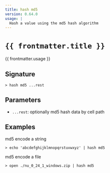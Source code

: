 ```yaml
---
title: hash md5
version: 0.64.0
usage: |
  Hash a value using the md5 hash algorithm
---
```


<script>
  import { usePageFrontmatter } from '@vuepress/client';
  export default { computed: { frontmatter() { return usePageFrontmatter().value; } } }
</script>

# <code>{{ frontmatter.title }}</code>

<div style='white-space: pre-wrap;'>{{ frontmatter.usage }}</div>

## Signature

```> hash md5 ...rest```

## Parameters

 -  `...rest`: optionally md5 hash data by cell path

## Examples

md5 encode a string
```shell
> echo 'abcdefghijklmnopqrstuvwxyz' | hash md5
```

md5 encode a file
```shell
> open ./nu_0_24_1_windows.zip | hash md5
```
